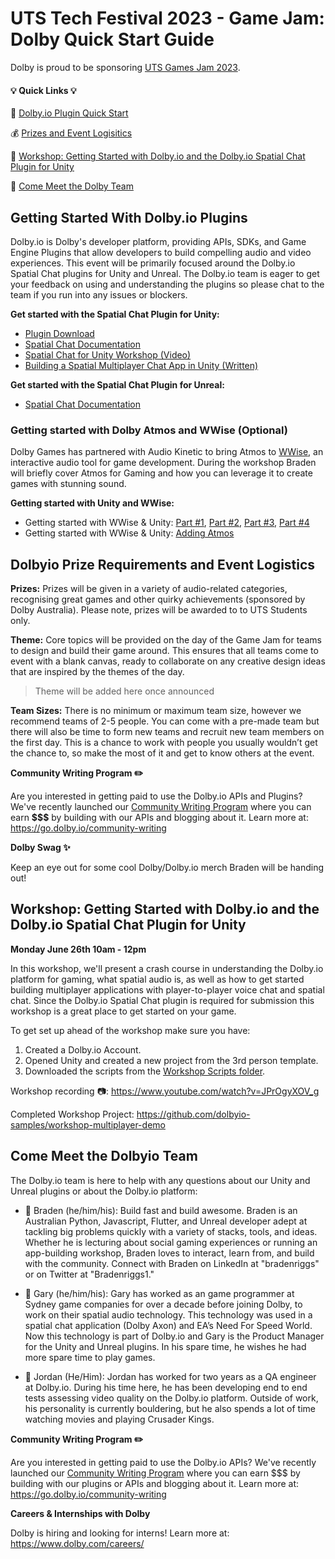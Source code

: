 # UTS Tech Festival 2023 - Game Jam: Dolby Quick Start Guide

Dolby is proud to be sponsoring [UTS Games Jam 2023](https://events.humanitix.com/uts-tech-fest-2023-game-jam-hackathon).

#### :bulb: **Quick Links** :bulb:
:hammer: [Dolby.io Plugin Quick Start](https://github.com/dolbyio-samples/hackathon-quick-start/blob/main/UTSGamesJam2023/UTSGamesJam23.md#getting-started-with-dolbyio-plugins)

:moneybag: [Prizes and Event Logisitics](https://github.com/dolbyio-samples/hackathon-quick-start/blob/main/UTSGamesJam2023/UTSGamesJam23.md#dolbyio-prize-requirements-and-event-logistics) 

:raising_hand: [Workshop: Getting Started with Dolby.io and the Dolby.io Spatial Chat Plugin for Unity](https://github.com/dolbyio-samples/hackathon-quick-start/blob/main/UTSGamesJam2023/UTSGamesJam23.md#Workshop-Getting-Started-with-Dolbyio-and-the-Dolbyio-Spatial-Chat-Plugin-for-Unity) 

:eyes: [Come Meet the Dolby Team](https://github.com/dolbyio-samples/hackathon-quick-start/blob/main/UTSGamesJam2023/UTSGamesJam23.md#come-meet-the-dolbyio-team) 


## Getting Started With Dolby.io Plugins
Dolby.io is Dolby's developer platform, providing APIs, SDKs, and Game Engine Plugins that allow developers to build compelling audio and video experiences. This event will be primarily focused around the Dolby.io Spatial Chat plugins for Unity and Unreal. The Dolby.io team is eager to get your feedback on using and understanding the plugins so please chat to the team if you run into any issues or blockers.

**Get started with the Spatial Chat Plugin for Unity:**

  - [Plugin Download](https://github.com/DolbyIO/comms-sdk-unity/releases)
  - [Spatial Chat Documentation](https://docs.dolby.io/communications-apis/docs/unity-overview)
  - [Spatial Chat for Unity Workshop (Video)](https://www.youtube.com/watch?v=JPrOgyXOV_g)
  - [Building a Spatial Multiplayer Chat App in Unity (Written)](https://dolby.io/blog/spatial-chatter-engaging-local-multiplayer-communication-for-unforgettable-virtual-experiences/)

**Get started with the Spatial Chat Plugin for Unreal:**

  - [Spatial Chat Documentation](https://docs.dolby.io/communications-apis/docs/unreal-overview)

### Getting started with Dolby Atmos and WWise (Optional)
Dolby Games has partnered with Audio Kinetic to bring Atmos to [WWise](https://www.audiokinetic.com/en/products/wwise), an interactive audio tool for game development. During the workshop Braden will briefly cover Atmos for Gaming and how you can leverage it to create games with stunning sound.

**Getting started with Unity and WWise:**
- Getting started with WWise & Unity: [Part #1](https://www.youtube.com/watch?v=OrBVsgmhyfo), [Part #2](https://www.youtube.com/watch?v=0SlBxKvetjU), [Part #3](https://www.youtube.com/watch?v=kwJvfVWqrEM), [Part #4](https://www.youtube.com/watch?v=2LdbAdXczQs)
- Getting started with WWise & Unity: [Adding Atmos](https://www.youtube.com/watch?v=hy6XHiBbAW8)

## Dolbyio Prize Requirements and Event Logistics

**Prizes:** Prizes will be given in a variety of audio-related categories, recognising great games and other quirky achievements (sponsored by Dolby Australia). Please note, prizes will be awarded to to UTS Students only.

**Theme:** Core topics will be provided on the day of the Game Jam for teams to design and build their game around. This ensures that all teams come to event with a blank canvas, ready to collaborate on any creative design ideas that are inspired by the themes of the day.

>Theme will be added here once announced

**Team Sizes:** There is no minimum or maximum team size, however we recommend teams of 2-5 people. You can come with a pre-made team but there will also be time to form new teams and recruit new team members on the first day. This is a chance to work with people you usually wouldn’t get the chance to, so make the most of it and get to know others at the event.

**Community Writing Program :pencil2:**

Are you interested in getting paid to use the Dolby.io APIs and Plugins? We've recently launched our [Community Writing Program](https://go.dolby.io/community-writing) where you can earn **$$$** by building with our APIs and blogging about it. Learn more at: https://go.dolby.io/community-writing

**Dolby Swag :sparkles:**

Keep an eye out for some cool Dolby/Dolby.io merch Braden will be handing out!




## Workshop: Getting Started with Dolby.io and the Dolby.io Spatial Chat Plugin for Unity 
**Monday June 26th 10am - 12pm**

In this workshop, we'll present a crash course in understanding the Dolby.io platform for gaming, what spatial audio is, as well as how to get started building multiplayer applications with player-to-player voice chat and spatial chat. Since the Dolby.io Spatial Chat plugin is required for submission this workshop is a great place to get started on your game.

To get set up ahead of the workshop make sure you have:
1. Created a Dolby.io Account.
2. Opened Unity and created a new project from the 3rd person template.
3. Downloaded the scripts from the [Workshop Scripts folder](https://github.com/dolbyio-samples/hackathon-quick-start/tree/main/UTSGamesJam2023/Workshop%20Scripts).

Workshop recording :camera:: https://www.youtube.com/watch?v=JPrOgyXOV_g

Completed Workshop Project: https://github.com/dolbyio-samples/workshop-multiplayer-demo



## Come Meet the Dolbyio Team
The Dolby.io team is here to help with any questions about our Unity and Unreal plugins or about the Dolby.io platform:
- 🏃 Braden (he/him/his): Build fast and build awesome. Braden is an Australian Python, Javascript, Flutter, and Unreal developer adept at tackling big problems quickly with a variety of stacks, tools, and ideas. Whether he is lecturing about social gaming experiences or running an app-building workshop, Braden loves to interact, learn from, and build with the community. Connect with Braden on LinkedIn at "bradenriggs" or on Twitter at "Bradenriggs1."

- :ocean: Gary (he/him/his): Gary has worked as an game programmer at Sydney game companies for over a decade before joining Dolby, to work on their spatial audio technology. This technology was used in a spatial chat application (Dolby Axon) and EA’s Need For Speed World. Now this technology is part of Dolby.io and Gary is the Product Manager for the Unity and Unreal plugins. In his spare time, he wishes he had more spare time to play games.
- :rocket: Jordan (He/Him): Jordan has worked for two years as a QA engineer at Dolby.io. During his time here, he has been developing end to end tests assessing video quality on the Dolby.io platform. Outside of work, his personality is currently bouldering, but he also spends a lot of time watching movies and playing Crusader Kings.

**Community Writing Program :pencil2:**

Are you interested in getting paid to use the Dolby.io APIs? We've recently launched our [Community Writing Program](https://go.dolby.io/community-writing) where you can earn $$$ by building with our plugins or APIs and blogging about it. Learn more at: https://go.dolby.io/community-writing

**Careers & Internships with Dolby**

Dolby is hiring and looking for interns! Learn more at: https://www.dolby.com/careers/
